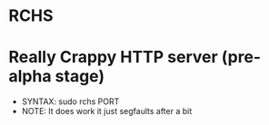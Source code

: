 # RCHS
# Really Crappy HTTP server (pre-alpha stage)
* SYNTAX: sudo rchs PORT
* NOTE: It does work it just segfaults after a bit
